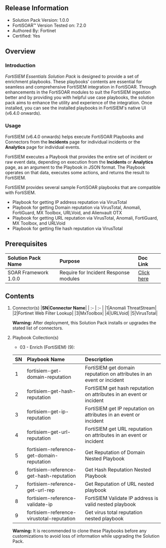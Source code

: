 ## Release Information

- Solution Pack Version: 1.0.0
- FortiSOAR™ Version Tested on: 7.2.0
- Authored By: Fortinet
- Certified: Yes

## Overview

### Introduction

*FortiSIEM Essentials Solution Pack* is designed to provide a set of enrichment playbooks. These playbooks' contents are essential for seamless and comprehensive FortiSIEM integration in FortiSOAR. Through enhancements in the FortiSOAR modules to suit the FortiSIEM ingestion better and by providing you with helpful use case playbooks, the solution pack aims to enhance the utility and experience of the integration. Once installed, you can see the installed playbooks in FortiSIEM's native UI (v6.4.0 onwards).

### Usage

FortiSIEM (v6.4.0 onwards) helps execute FortiSOAR Playbooks and Connectors from the **Incidents** page for individual incidents or the **Analytics** page for individual events.

FortiSIEM executes a Playbook that provides the entire set of incident or raw event data, depending on execution from the **Incidents** or **Analytics** page, as an argument to the Playbook in JSON format. The Playbook operates on that data, executes some actions, and returns the result to FortiSIEM.

FortiSIEM provides several sample FortiSOAR playbooks that are compatible with FortiSIEM.

- Playbook for getting IP address reputation via VirusTotal
- Playbook for getting Domain reputation via VirusTotal, Anomali, FortiGuard, MX Toolbox, URLVoid, and Alienvault OTX
- Playbook for getting URL reputation via VirusTotal, Anomali, FortiGuard, MX Toolbox, and URLVoid
- Playbook for getting file hash reputation via VirusTotal

## Prerequisites

|**Solution Pack Name**|**Purpose**|**Doc Link**|
| :- | :- | :- |
|SOAR Framework 1.0.0|Require for Incident Response modules|[Click here](https://github.com/fortinet-fortisoar/solution-pack-soar-framework/blob/develop/README.md)|

## Contents

1. Connector(s)
    |**SN**|**Connector Name**|
    | :- | :- |
    |1|Anomali ThreatStream|
    |2|Fortinet Web Filter Lookup|
    |3|MxToolbox|
    |4|URLVoid|
    |5|VirusTotal|

     **Warning:** After deployment, this Solution Pack installs or upgrades the stated list of connectors.

2. Playbook Collection(s)
    - 03 - Enrich (FortiSIEM) (9):

    |**SN**|**Playbook Name**|**Description**|
    | :- | :- | :- |
    |1|fortisiem-get-domain-reputation|FortiSIEM get domain reputation on attributes in an event or incident|
    |2|fortisiem-get-hash-reputation|FortiSIEM get hash reputation on attributes in an event or incident|
    |3|fortisiem-get-ip-reputation|FortiSIEM get IP reputation on attributes in an event or incident|
    |4|fortisiem-get-url-reputation|FortiSIEM get URL reputation on attributes in an event or incident|
    |5|fortisiem-reference-get-domain-reputation|Get Reputation of Domain Nested Playbook|
    |6|fortisiem-reference-get-hash-reputation|Get Hash Reputation Nested Playbook|
    |7|fortisiem-reference-get-url-rep|Get Reputation of URL nested playbook|
    |8|fortisiem-reference-validate-ip|FortiSIEM Validate IP address is valid nested playbook|
    |9|fortisiem-reference-virustotal-reputation|Get virus total reputation nested playbook|

     **Warning:** It is recommended to clone these Playbooks before any customizations to avoid loss of information while upgrading the Solution Pack.
